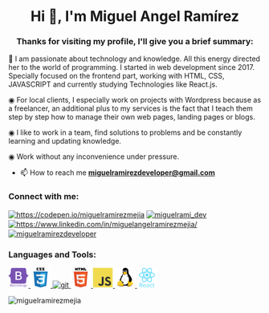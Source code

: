 


<h1 align="center">Hi 👋, I'm Miguel Angel Ramírez</h1>
<h3 align="center">Thanks for visiting my profile, I'll give you a brief summary: </h3>




🌱 I am passionate about technology and knowledge. All this energy directed her to the world of programming. I started in web development since 2017. Specially focused on the frontend part, working with HTML, CSS, JAVASCRIPT and currently studying Technologies like React.js.

◉ For local clients, I especially work on projects with Wordpress because as a freelancer, an additional plus to my services is the fact that I teach them step by step how to manage their own web pages, landing pages or blogs.

◉ I like to work in a team, find solutions to problems and be constantly learning and updating knowledge.

◉ Work without any inconvenience under pressure.

- 📫 How to reach me **miguelramirezdeveloper@gmail.com**

<h3 align="left">Connect with me:</h3>
<p align="left">
<a href="https://codepen.io/miguelramirezmejia" target="blank"><img align="center" src="https://raw.githubusercontent.com/rahuldkjain/github-profile-readme-generator/master/src/images/icons/Social/codepen.svg" alt="https://codepen.io/miguelramirezmejia" height="30" width="40" /></a>
<a href="https://twitter.com/miguelrami_dev" target="blank"><img align="center" src="https://raw.githubusercontent.com/rahuldkjain/github-profile-readme-generator/master/src/images/icons/Social/twitter.svg" alt="miguelrami_dev" height="30" width="40" /></a>
<a href="https://linkedin.com/in/miguelangelramirezmejia/" target="blank"><img align="center" src="https://raw.githubusercontent.com/rahuldkjain/github-profile-readme-generator/master/src/images/icons/Social/linked-in-alt.svg" alt="https://www.linkedin.com/in/miguelangelramirezmejia/" height="30" width="40" /></a>
<a href="https://instagram.com/miguelramirezdeveloper" target="blank"><img align="center" src="https://raw.githubusercontent.com/rahuldkjain/github-profile-readme-generator/master/src/images/icons/Social/instagram.svg" alt="miguelramirezdeveloper" height="30" width="40" /></a>
</p>

<h3 align="left">Languages and Tools:</h3>
<p align="left"> <a href="https://getbootstrap.com" target="_blank" rel="noreferrer"> <img src="https://raw.githubusercontent.com/devicons/devicon/master/icons/bootstrap/bootstrap-plain-wordmark.svg" alt="bootstrap" width="40" height="40"/> </a> <a href="https://www.w3schools.com/css/" target="_blank" rel="noreferrer"> <img src="https://raw.githubusercontent.com/devicons/devicon/master/icons/css3/css3-original-wordmark.svg" alt="css3" width="40" height="40"/> </a> <a href="https://git-scm.com/" target="_blank" rel="noreferrer"> <img src="https://www.vectorlogo.zone/logos/git-scm/git-scm-icon.svg" alt="git" width="40" height="40"/> </a> <a href="https://www.w3.org/html/" target="_blank" rel="noreferrer"> <img src="https://raw.githubusercontent.com/devicons/devicon/master/icons/html5/html5-original-wordmark.svg" alt="html5" width="40" height="40"/> </a> <a href="https://developer.mozilla.org/en-US/docs/Web/JavaScript" target="_blank" rel="noreferrer"> <img src="https://raw.githubusercontent.com/devicons/devicon/master/icons/javascript/javascript-original.svg" alt="javascript" width="40" height="40"/> </a> <a href="https://www.linux.org/" target="_blank" rel="noreferrer"> <img src="https://raw.githubusercontent.com/devicons/devicon/master/icons/linux/linux-original.svg" alt="linux" width="40" height="40"/> </a> <a href="https://nodejs.org" target="_blank" rel="noreferrer">  <img src="https://raw.githubusercontent.com/devicons/devicon/master/icons/react/react-original-wordmark.svg" alt="react" width="40" height="40"/> </a> </p>

<p><img align="left" src="https://github-readme-stats.vercel.app/api/top-langs?username=miguelramirezmejia&show_icons=true&locale=en&layout=compact" alt="miguelramirezmejia" /></p>


